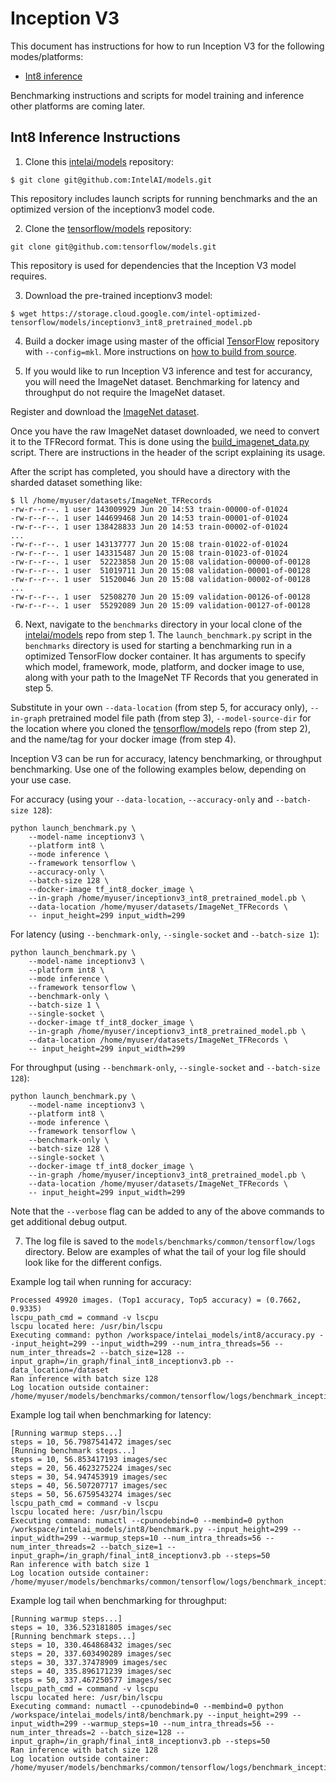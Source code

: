 # Inception V3

This document has instructions for how to run Inception V3 for the
following modes/platforms:
* [Int8 inference](#int8-inference-instructions)

Benchmarking instructions and scripts for model training and inference
other platforms are coming later.

## Int8 Inference Instructions

1. Clone this [intelai/models](https://github.com/IntelAI/models)
repository:

```
$ git clone git@github.com:IntelAI/models.git
```

This repository includes launch scripts for running benchmarks and the
an optimized version of the inceptionv3 model code.

2. Clone the [tensorflow/models](https://github.com/tensorflow/models)
repository:

```
git clone git@github.com:tensorflow/models.git
```

This repository is used for dependencies that the Inception V3 model
requires.

3. Download the pre-trained inceptionv3 model:

```
$ wget https://storage.cloud.google.com/intel-optimized-tensorflow/models/inceptionv3_int8_pretrained_model.pb
```

4. Build a docker image using master of the official
[TensorFlow](https://github.com/tensorflow/tensorflow) repository with
`--config=mkl`. More instructions on
[how to build from source](https://software.intel.com/en-us/articles/intel-optimization-for-tensorflow-installation-guide#inpage-nav-5).

5. If you would like to run Inception V3 inference and test for
accurancy, you will need the ImageNet dataset. Benchmarking for latency
and throughput do not require the ImageNet dataset.

Register and download the
[ImageNet dataset](http://image-net.org/download-images).

Once you have the raw ImageNet dataset downloaded, we need to convert
it to the TFRecord format. This is done using the
[build_imagenet_data.py](https://github.com/tensorflow/models/blob/master/research/inception/inception/data/build_imagenet_data.py)
script. There are instructions in the header of the script explaining
its usage.

After the script has completed, you should have a directory with the
sharded dataset something like:

```
$ ll /home/myuser/datasets/ImageNet_TFRecords
-rw-r--r--. 1 user 143009929 Jun 20 14:53 train-00000-of-01024
-rw-r--r--. 1 user 144699468 Jun 20 14:53 train-00001-of-01024
-rw-r--r--. 1 user 138428833 Jun 20 14:53 train-00002-of-01024
...
-rw-r--r--. 1 user 143137777 Jun 20 15:08 train-01022-of-01024
-rw-r--r--. 1 user 143315487 Jun 20 15:08 train-01023-of-01024
-rw-r--r--. 1 user  52223858 Jun 20 15:08 validation-00000-of-00128
-rw-r--r--. 1 user  51019711 Jun 20 15:08 validation-00001-of-00128
-rw-r--r--. 1 user  51520046 Jun 20 15:08 validation-00002-of-00128
...
-rw-r--r--. 1 user  52508270 Jun 20 15:09 validation-00126-of-00128
-rw-r--r--. 1 user  55292089 Jun 20 15:09 validation-00127-of-00128
```

6. Next, navigate to the `benchmarks` directory in your local clone of
the [intelai/models](https://github.com/IntelAI/models) repo from step 1.
The `launch_benchmark.py` script in the `benchmarks` directory is
used for starting a benchmarking run in a optimized TensorFlow docker
container. It has arguments to specify which model, framework, mode,
platform, and docker image to use, along with your path to the ImageNet
TF Records that you generated in step 5.

Substitute in your own `--data-location` (from step 5, for accuracy
only), `--in-graph` pretrained model file path (from step 3),
`--model-source-dir` for the location where you cloned the
[tensorflow/models](https://github.com/tensorflow/models) repo
(from step 2), and the name/tag for your docker image (from step 4).

Inception V3 can be run for accuracy, latency benchmarking, or throughput
benchmarking. Use one of the following examples below, depending on
your use case.

For accuracy (using your `--data-location`, `--accuracy-only` and
`--batch-size 128`):

```
python launch_benchmark.py \
    --model-name inceptionv3 \
    --platform int8 \
    --mode inference \
    --framework tensorflow \
    --accuracy-only \
    --batch-size 128 \
    --docker-image tf_int8_docker_image \
    --in-graph /home/myuser/inceptionv3_int8_pretrained_model.pb \
    --data-location /home/myuser/datasets/ImageNet_TFRecords \
    -- input_height=299 input_width=299
```

For latency (using `--benchmark-only`, `--single-socket` and `--batch-size 1`):

```
python launch_benchmark.py \
    --model-name inceptionv3 \
    --platform int8 \
    --mode inference \
    --framework tensorflow \
    --benchmark-only \
    --batch-size 1 \
    --single-socket \
    --docker-image tf_int8_docker_image \
    --in-graph /home/myuser/inceptionv3_int8_pretrained_model.pb \
    --data-location /home/myuser/datasets/ImageNet_TFRecords \
    -- input_height=299 input_width=299
```

For throughput (using `--benchmark-only`, `--single-socket` and `--batch-size 128`):

```
python launch_benchmark.py \
    --model-name inceptionv3 \
    --platform int8 \
    --mode inference \
    --framework tensorflow \
    --benchmark-only \
    --batch-size 128 \
    --single-socket \
    --docker-image tf_int8_docker_image \
    --in-graph /home/myuser/inceptionv3_int8_pretrained_model.pb \
    --data-location /home/myuser/datasets/ImageNet_TFRecords \
    -- input_height=299 input_width=299
```

Note that the `--verbose` flag can be added to any of the above commands
to get additional debug output.

7. The log file is saved to the
`models/benchmarks/common/tensorflow/logs` directory. Below are
examples of what the tail of your log file should look like for the
different configs.

Example log tail when running for accuracy:

```
Processed 49920 images. (Top1 accuracy, Top5 accuracy) = (0.7662, 0.9335)
lscpu_path_cmd = command -v lscpu
lscpu located here: /usr/bin/lscpu
Executing command: python /workspace/intelai_models/int8/accuracy.py --input_height=299 --input_width=299 --num_intra_threads=56 --num_inter_threads=2 --batch_size=128 --input_graph=/in_graph/final_int8_inceptionv3.pb --data_location=/dataset
Ran inference with batch size 128
Log location outside container: /home/myuser/models/benchmarks/common/tensorflow/logs/benchmark_inceptionv3_inference.log
```

Example log tail when benchmarking for latency:
```
[Running warmup steps...]
steps = 10, 56.7987541472 images/sec
[Running benchmark steps...]
steps = 10, 56.853417193 images/sec
steps = 20, 56.4623275224 images/sec
steps = 30, 54.947453919 images/sec
steps = 40, 56.507207717 images/sec
steps = 50, 56.6759543274 images/sec
lscpu_path_cmd = command -v lscpu
lscpu located here: /usr/bin/lscpu
Executing command: numactl --cpunodebind=0 --membind=0 python /workspace/intelai_models/int8/benchmark.py --input_height=299 --input_width=299 --warmup_steps=10 --num_intra_threads=56 --num_inter_threads=2 --batch_size=1 --input_graph=/in_graph/final_int8_inceptionv3.pb --steps=50
Ran inference with batch size 1
Log location outside container: /home/myuser/models/benchmarks/common/tensorflow/logs/benchmark_inceptionv3_inference.log
```

Example log tail when benchmarking for throughput:
```
[Running warmup steps...]
steps = 10, 336.523181805 images/sec
[Running benchmark steps...]
steps = 10, 330.464868432 images/sec
steps = 20, 337.603490289 images/sec
steps = 30, 337.37478909 images/sec
steps = 40, 335.896171239 images/sec
steps = 50, 337.467250577 images/sec
lscpu_path_cmd = command -v lscpu
lscpu located here: /usr/bin/lscpu
Executing command: numactl --cpunodebind=0 --membind=0 python /workspace/intelai_models/int8/benchmark.py --input_height=299 --input_width=299 --warmup_steps=10 --num_intra_threads=56 --num_inter_threads=2 --batch_size=128 --input_graph=/in_graph/final_int8_inceptionv3.pb --steps=50
Ran inference with batch size 128
Log location outside container: /home/myuser/models/benchmarks/common/tensorflow/logs/benchmark_inceptionv3_inference.log
```